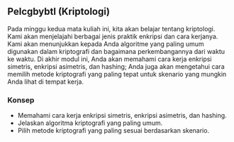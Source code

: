 ## Pelcgbybtl (Kriptologi)

Pada minggu kedua mata kuliah ini, kita akan belajar tentang kriptologi. Kami akan menjelajahi berbagai jenis praktik enkripsi dan cara kerjanya. Kami akan menunjukkan kepada Anda algoritme yang paling umum digunakan dalam kriptografi dan bagaimana perkembangannya dari waktu ke waktu. Di akhir modul ini, Anda akan memahami cara kerja enkripsi simetris, enkripsi asimetris, dan hashing; Anda juga akan mengetahui cara memilih metode kriptografi yang paling tepat untuk skenario yang mungkin Anda lihat di tempat kerja.

### Konsep 

* Memahami cara kerja enkripsi simetris, enkripsi asimetris, dan hashing.
* Jelaskan algoritma kriptografi yang paling umum.
* Pilih metode kriptografi yang paling sesuai berdasarkan skenario.
